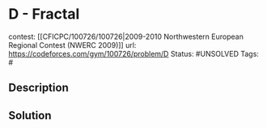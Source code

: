 # D - Fractal

contest: [[CFICPC/100726/100726|2009-2010 Northwestern European Regional Contest (NWERC 2009)]]
url: https://codeforces.com/gym/100726/problem/D
Status: #UNSOLVED
Tags: #

## Description

## Solution

